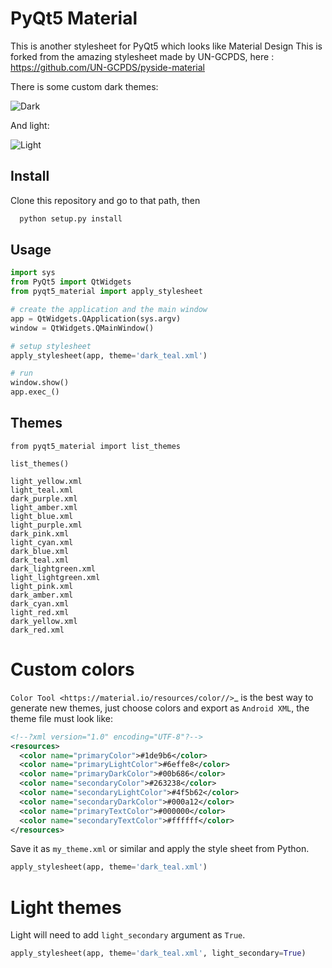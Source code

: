# PyQt5 Material

This is another stylesheet for PyQt5 which looks like Material Design
This is forked from the amazing stylesheet made by UN-GCPDS, here : https://github.com/UN-GCPDS/pyside-material


There is some custom dark themes:

![Dark](https://github.com/UN-GCPDS/pyside-material/raw/master/docs/source/images/dark.gif)


And light:

![Light](https://github.com/UN-GCPDS/pyside-material/raw/master/docs/source/images/light.gif)


## Install
Clone this repository and go to that path, then
```bash
  python setup.py install
```

## Usage

```python
import sys
from PyQt5 import QtWidgets
from pyqt5_material import apply_stylesheet

# create the application and the main window
app = QtWidgets.QApplication(sys.argv)
window = QtWidgets.QMainWindow()

# setup stylesheet
apply_stylesheet(app, theme='dark_teal.xml')

# run
window.show()
app.exec_()
```

## Themes

```
from pyqt5_material import list_themes

list_themes()
```

```
light_yellow.xml
light_teal.xml
dark_purple.xml
light_amber.xml
light_blue.xml
light_purple.xml
dark_pink.xml
light_cyan.xml
dark_blue.xml
dark_teal.xml
dark_lightgreen.xml
light_lightgreen.xml
light_pink.xml
dark_amber.xml
dark_cyan.xml
light_red.xml
dark_yellow.xml
dark_red.xml
```



# Custom colors

`Color Tool <https://material.io/resources/color//>`_ is the best way to
generate new themes, just choose colors and export as `Android XML`, the theme
file must look like:

```xml
<!--?xml version="1.0" encoding="UTF-8"?-->
<resources>
  <color name="primaryColor">#1de9b6</color>
  <color name="primaryLightColor">#6effe8</color>
  <color name="primaryDarkColor">#00b686</color>
  <color name="secondaryColor">#263238</color>
  <color name="secondaryLightColor">#4f5b62</color>
  <color name="secondaryDarkColor">#000a12</color>
  <color name="primaryTextColor">#000000</color>
  <color name="secondaryTextColor">#ffffff</color>
</resources>
```

Save it as `my_theme.xml` or similar and apply the style sheet from Python.

```python
apply_stylesheet(app, theme='dark_teal.xml')
```


# Light themes


Light will need to add `light_secondary` argument as `True`.

```python
apply_stylesheet(app, theme='dark_teal.xml', light_secondary=True)
```
